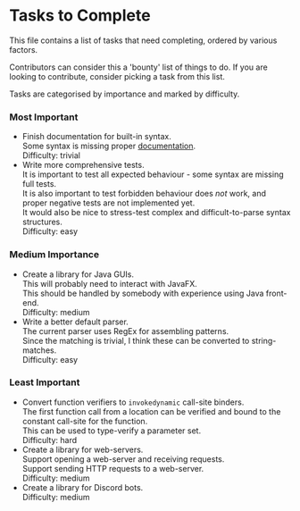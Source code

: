 # Tasks to Complete

This file contains a list of tasks that need completing, ordered by various factors.

Contributors can consider this a 'bounty' list of things to do. If you are looking to contribute, consider picking a
task from this list.

Tasks are categorised by importance and marked by difficulty.

### Most Important

- Finish documentation for built-in syntax. \
  Some syntax is missing proper [documentation](https://moderocky.gitbook.io/byteskript/). \
  Difficulty: trivial
- Write more comprehensive tests. \
  It is important to test all expected behaviour - some syntax are missing full tests. \
  It is also important to test forbidden behaviour does *not* work, and proper negative tests are not implemented yet. \
  It would also be nice to stress-test complex and difficult-to-parse syntax structures. \
  Difficulty: easy

### Medium Importance

- Create a library for Java GUIs. \
  This will probably need to interact with JavaFX. \
  This should be handled by somebody with experience using Java front-end. \
  Difficulty: medium
- Write a better default parser. \
  The current parser uses RegEx for assembling patterns. \
  Since the matching is trivial, I think these can be converted to string-matches. \
  Difficulty: easy

### Least Important

- Convert function verifiers to `invokedynamic` call-site binders. \
  The first function call from a location can be verified  and bound to the constant call-site for the function. \
  This can be used to type-verify a parameter set. \
  Difficulty: hard
- Create a library for web-servers. \
  Support opening a web-server and receiving requests. \
  Support sending HTTP requests to a web-server. \
  Difficulty: medium
- Create a library for Discord bots. \
  Difficulty: medium
